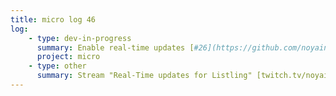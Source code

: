 ```yaml
---
title: micro log 46
log:
    - type: dev-in-progress
      summary: Enable real-time updates [#26](https://github.com/noyainrain/micro/issues/26)
      project: micro
    - type: other
      summary: Stream "Real-Time updates for Listling" [twitch.tv/noyainrain](https://www.twitch.tv/noyainrain)
---
```

